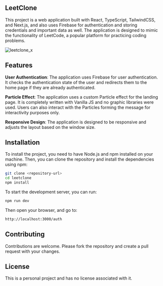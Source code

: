 ## LeetClone
This project is a web application built with React, TypeScript, TailwindCSS, and Next.js, and also uses Firebase for authentication and storing credentials and important data as well. The application is designed to mimic the functionality of LeetCode, a popular platform for practicing coding problems.

![leetclone_x](https://github.com/Darkboy17/leetclone/assets/26376179/b0aa0b73-2f3a-4c1f-95b8-f49b21174629)

## Features
**User Authentication**: The application uses Firebase for user authentication. It checks the authentication state of the user and redirects them to the home page if they are already authenticated.

**Particle Effect**: The application uses a custom Particle effect for the landing page. It is completely written with Vanilla JS and no graphic libraries were used. Users can also interact with the Particles forming the message for interactivity purposes only.

**Responsive Design**: The application is designed to be responsive and adjusts the layout based on the window size.


## Installation
To install the project, you need to have Node.js and npm installed on your machine. Then, you can clone the repository and install the dependencies using npm:
```bash
git clone <repository-url>
cd leetclone
npm install
```
To start the development server, you can run:
```bash
npm run dev
```
Then open your browser, and go to:
```bash
http://localhost:3000/auth
```
## Contributing
Contributions are welcome. Please fork the repository and create a pull request with your changes.

## License
This is a personal project and has no license associated with it.

